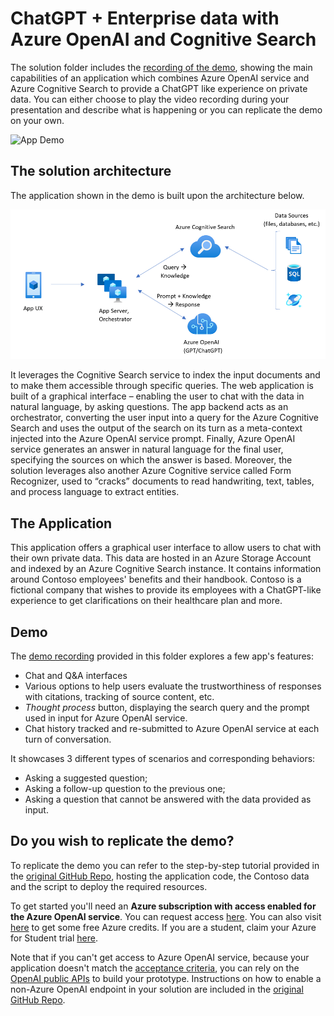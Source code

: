 # ChatGPT + Enterprise data with Azure OpenAI and Cognitive Search
The solution folder includes the [recording of the demo](./demo_recording.mp4), showing the main capabilities of an application which combines Azure OpenAI service and Azure Cognitive Search to provide a ChatGPT like experience on private data. You can either choose to play the video recording during your presentation and describe what is happening or you can replicate the demo on your own. 

![App Demo](../images/appdemo.gif)


## The solution architecture
The application shown in the demo is built upon the architecture below.

![Architecture](../images/architecture.png)

It leverages the Cognitive Search service to index the input documents and to make them accessible through specific queries. The web application is built of a graphical interface – enabling the user to chat with the data in natural language, by asking questions. The app backend acts as an orchestrator, converting the user input into a query for the Azure Cognitive Search and uses the output of the search on its turn as a meta-context injected into the Azure OpenAI service prompt. Finally, Azure OpenAI service generates an answer in natural language for the final user, specifying the sources on which the answer is based. 
Moreover, the solution leverages also another Azure Cognitive service called Form Recognizer, used to “cracks” documents to read handwriting, text, tables, and process language to extract entities.


## The Application
This application offers a graphical user interface to allow users to chat with their own private data. This data are hosted in an Azure Storage Account and indexed by an Azure Cognitive Search instance. It contains information around Contoso employees' benefits and their handbook. Contoso is a fictional company that wishes to provide its employees with a ChatGPT-like experience to get clarifications on their healthcare plan and more.


## Demo
The [demo recording](./demo_recording.mp4) provided in this folder explores a few app's features:
* Chat and Q&A interfaces
* Various options to help users evaluate the trustworthiness of responses with citations, tracking of source content, etc.
* *Thought process* button, displaying the search query and the prompt used in input for Azure OpenAI service.
* Chat history tracked and re-submitted to Azure OpenAI service at each turn of conversation.

It showcases 3 different types of scenarios and corresponding behaviors:
* Asking a suggested question;
* Asking a follow-up question to the previous one;
* Asking a question that cannot be answered with the data provided as input. 


## Do you wish to replicate the demo?
To replicate the demo you can refer to the step-by-step tutorial provided in the [original GitHub Repo](https://github.com/Azure-Samples/azure-search-openai-demo?WT.mc_id=academic-97358-cacaste), hosting the application code, the Contoso data and the script to deploy the required resources.

To get started you'll need an **Azure subscription with access enabled for the Azure OpenAI service**. You can request access [here](https://aka.ms/oaiapply). You can also visit [here](https://azure.microsoft.com/free/cognitive-search/) to get some free Azure credits. If you are a student, claim your Azure for Student trial [here](https://azure.microsoft.com/free/students/?WT.mc_id=academic-97358-cacaste).

Note that if you can't get access to Azure OpenAI service, because your application doesn't match the [acceptance criteria](https://learn.microsoft.com/legal/cognitive-services/openai/limited-access?context=%2Fazure%2Fcognitive-services%2Fopenai%2Fcontext%2Fcontext&?WT.mc_id=academic-97358-cacaste), you can rely on the [OpenAI public APIs](https://platform.openai.com/docs/api-reference/introduction) to build your prototype. Instructions on how to enable a non-Azure OpenAI endpoint in your solution are included in the [original GitHub Repo](https://github.com/Azure-Samples/azure-search-openai-demo?WT.mc_id=academic-97358-cacaste).


